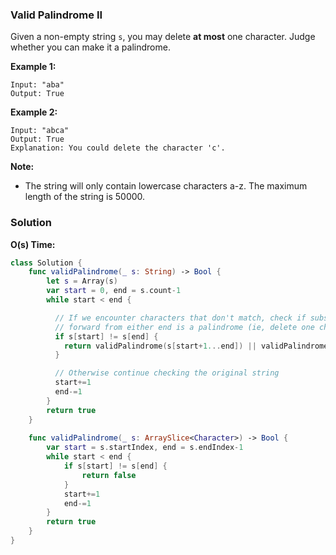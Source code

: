 
### Valid Palindrome II

Given a non-empty string `s`, you may delete __at most__ one character. Judge whether you can make it a palindrome.

__Example 1:__
```
Input: "aba"
Output: True
```
__Example 2:__
```
Input: "abca"
Output: True
Explanation: You could delete the character 'c'.
```

__Note:__
* The string will only contain lowercase characters a-z. The maximum length of the string is 50000.

### Solution
__O(s) Time:__
```Swift
class Solution {
    func validPalindrome(_ s: String) -> Bool {
        let s = Array(s)
        var start = 0, end = s.count-1
        while start < end {

          // If we encounter characters that don't match, check if substring from the mismatch
          // forward from either end is a palindrome (ie, delete one character)
          if s[start] != s[end] {
            return validPalindrome(s[start+1...end]) || validPalindrome(s[start...end-1])
          }

          // Otherwise continue checking the original string
          start+=1
          end-=1
        }
        return true
    }
    
    func validPalindrome(_ s: ArraySlice<Character>) -> Bool {
        var start = s.startIndex, end = s.endIndex-1
        while start < end {
            if s[start] != s[end] {
                return false
            }
            start+=1
            end-=1
        }
        return true
    }
}
```